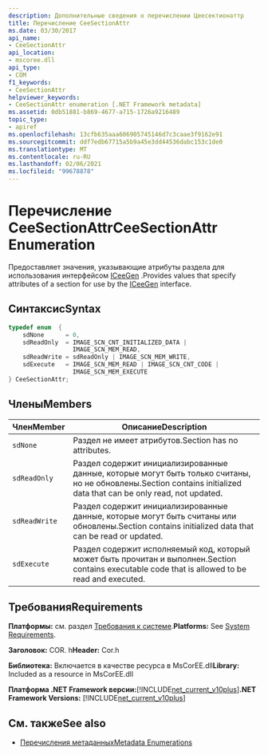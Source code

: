 ```yaml
---
description: Дополнительные сведения о перечислении Цеесектионаттр
title: Перечисление CeeSectionAttr
ms.date: 03/30/2017
api_name:
- CeeSectionAttr
api_location:
- mscoree.dll
api_type:
- COM
f1_keywords:
- CeeSectionAttr
helpviewer_keywords:
- CeeSectionAttr enumeration [.NET Framework metadata]
ms.assetid: 0db51881-b869-4677-a715-1726a9216489
topic_type:
- apiref
ms.openlocfilehash: 13cfb635aaa606905745146d7c3caae3f9162e91
ms.sourcegitcommit: ddf7edb67715a5b9a45e3dd44536dabc153c1de0
ms.translationtype: MT
ms.contentlocale: ru-RU
ms.lasthandoff: 02/06/2021
ms.locfileid: "99678878"
---
```

# <a name="ceesectionattr-enumeration"></a><span data-ttu-id="aae2e-103">Перечисление CeeSectionAttr</span><span class="sxs-lookup"><span data-stu-id="aae2e-103">CeeSectionAttr Enumeration</span></span>

<span data-ttu-id="aae2e-104">Предоставляет значения, указывающие атрибуты раздела для использования интерфейсом [ICeeGen](iceegen-interface.md) .</span><span class="sxs-lookup"><span data-stu-id="aae2e-104">Provides values that specify attributes of a section for use by the [ICeeGen](iceegen-interface.md) interface.</span></span>  
  
## <a name="syntax"></a><span data-ttu-id="aae2e-105">Синтаксис</span><span class="sxs-lookup"><span data-stu-id="aae2e-105">Syntax</span></span>  
  
```cpp  
typedef enum  {  
    sdNone      = 0,  
    sdReadOnly  = IMAGE_SCN_CNT_INITIALIZED_DATA |  
                  IMAGE_SCN_MEM_READ,  
    sdReadWrite = sdReadOnly | IMAGE_SCN_MEM_WRITE,  
    sdExecute   = IMAGE_SCN_MEM_READ | IMAGE_SCN_CNT_CODE |  
                  IMAGE_SCN_MEM_EXECUTE  
} CeeSectionAttr;  
```  
  
## <a name="members"></a><span data-ttu-id="aae2e-106">Члены</span><span class="sxs-lookup"><span data-stu-id="aae2e-106">Members</span></span>  
  
|<span data-ttu-id="aae2e-107">Член</span><span class="sxs-lookup"><span data-stu-id="aae2e-107">Member</span></span>|<span data-ttu-id="aae2e-108">Описание</span><span class="sxs-lookup"><span data-stu-id="aae2e-108">Description</span></span>|  
|------------|-----------------|  
|`sdNone`|<span data-ttu-id="aae2e-109">Раздел не имеет атрибутов.</span><span class="sxs-lookup"><span data-stu-id="aae2e-109">Section has no attributes.</span></span>|  
|`sdReadOnly`|<span data-ttu-id="aae2e-110">Раздел содержит инициализированные данные, которые могут быть только считаны, но не обновлены.</span><span class="sxs-lookup"><span data-stu-id="aae2e-110">Section contains initialized data that can be only read, not updated.</span></span>|  
|`sdReadWrite`|<span data-ttu-id="aae2e-111">Раздел содержит инициализированные данные, которые могут быть считаны или обновлены.</span><span class="sxs-lookup"><span data-stu-id="aae2e-111">Section contains initialized data that can be read or updated.</span></span>|  
|`sdExecute`|<span data-ttu-id="aae2e-112">Раздел содержит исполняемый код, который может быть прочитан и выполнен.</span><span class="sxs-lookup"><span data-stu-id="aae2e-112">Section contains executable code that is allowed to be read and executed.</span></span>|  
  
## <a name="requirements"></a><span data-ttu-id="aae2e-113">Требования</span><span class="sxs-lookup"><span data-stu-id="aae2e-113">Requirements</span></span>  

 <span data-ttu-id="aae2e-114">**Платформы:** см. раздел [Требования к системе](../../get-started/system-requirements.md).</span><span class="sxs-lookup"><span data-stu-id="aae2e-114">**Platforms:** See [System Requirements](../../get-started/system-requirements.md).</span></span>  
  
 <span data-ttu-id="aae2e-115">**Заголовок:** COR. h</span><span class="sxs-lookup"><span data-stu-id="aae2e-115">**Header:** Cor.h</span></span>  
  
 <span data-ttu-id="aae2e-116">**Библиотека:** Включается в качестве ресурса в MsCorEE.dll</span><span class="sxs-lookup"><span data-stu-id="aae2e-116">**Library:** Included as a resource in MsCorEE.dll</span></span>  
  
 <span data-ttu-id="aae2e-117">**Платформа .NET Framework версии:**[!INCLUDE[net_current_v10plus](../../../../includes/net-current-v10plus-md.md)]</span><span class="sxs-lookup"><span data-stu-id="aae2e-117">**.NET Framework Versions:** [!INCLUDE[net_current_v10plus](../../../../includes/net-current-v10plus-md.md)]</span></span>  
  
## <a name="see-also"></a><span data-ttu-id="aae2e-118">См. также</span><span class="sxs-lookup"><span data-stu-id="aae2e-118">See also</span></span>

- [<span data-ttu-id="aae2e-119">Перечисления метаданных</span><span class="sxs-lookup"><span data-stu-id="aae2e-119">Metadata Enumerations</span></span>](metadata-enumerations.md)
